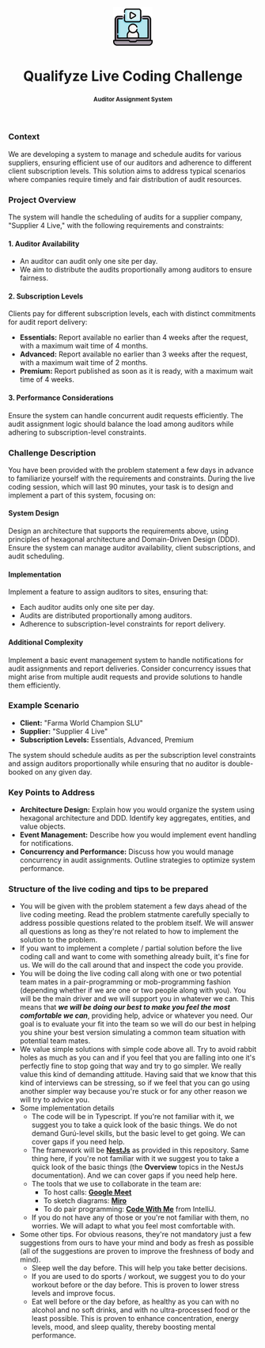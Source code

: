 <br />
<br />

<p align="center">
  <img src=".images/video-call.png" alt="qualifyze live coding challenge" width="80" height="80">
</p>


<h1 align="center">
  <b>
    Qualifyze Live Coding Challenge
  </b>
  <br />
  <h4 align="center"><small>Auditor Assignment System</small></h4>
</h1>

<br />

### Context

We are developing a system to manage and schedule audits for various suppliers, ensuring efficient use of our auditors and adherence to different client subscription levels. This solution aims to address typical scenarios where companies require timely and fair distribution of audit resources.

### Project Overview

The system will handle the scheduling of audits for a supplier company, "Supplier 4 Live," with the following requirements and constraints:

#### 1. Auditor Availability

- An auditor can audit only one site per day.
- We aim to distribute the audits proportionally among auditors to ensure fairness.

#### 2. Subscription Levels

Clients pay for different subscription levels, each with distinct commitments for audit report delivery:
    
  - **Essentials:** Report available no earlier than 4 weeks after the request, with a maximum wait time of 4 months.
  - **Advanced:** Report available no earlier than 3 weeks after the request, with a maximum wait time of 2 months.
  - **Premium:** Report published as soon as it is ready, with a maximum wait time of 4 weeks.

#### 3. Performance Considerations

Ensure the system can handle concurrent audit requests efficiently. The audit assignment logic should balance the load among auditors while adhering to subscription-level constraints.

### Challenge Description

You have been provided with the problem statement a few days in advance to familiarize yourself with the requirements and constraints. During the live coding session, which will last 90 minutes, your task is to design and implement a part of this system, focusing on:

#### System Design

Design an architecture that supports the requirements above, using principles of hexagonal architecture and Domain-Driven Design (DDD). Ensure the system can manage auditor availability, client subscriptions, and audit scheduling.

#### Implementation

Implement a feature to assign auditors to sites, ensuring that:

  - Each auditor audits only one site per day.
  - Audits are distributed proportionally among auditors.
  - Adherence to subscription-level constraints for report delivery.

#### Additional Complexity

Implement a basic event management system to handle notifications for audit assignments and report deliveries. Consider concurrency issues that might arise from multiple audit requests and provide solutions to handle them efficiently.

### Example Scenario

- **Client:** "Farma World Champion SLU"
- **Supplier:** "Supplier 4 Live"
- **Subscription Levels:** Essentials, Advanced, Premium

The system should schedule audits as per the subscription level constraints and assign auditors proportionally while ensuring that no auditor is double-booked on any given day.

### Key Points to Address

- **Architecture Design:** Explain how you would organize the system using hexagonal architecture and DDD. Identify key aggregates, entities, and value objects.
- **Event Management:** Describe how you would implement event handling for notifications.
- **Concurrency and Performance:** Discuss how you would manage concurrency in audit assignments. Outline strategies to optimize system performance.

### Structure of the live coding and tips to be prepared

* You will be given with the problem statement a few days ahead of the live coding meeting. Read the problem statmente carefully specially to address possible questions related to the problem itself. We will answer all questions as long as they're not related to how to implement the solution to the problem.
* If you want to implement a complete / partial solution before the live coding call and want to come with something already built, it's fine for us. We will do the call around that and inspect the code you provide.
* You will be doing the live coding call along with one or two potential team mates in a pair-programming or mob-programming fashion (depending whether if we are one or two people along with you). You will be the main driver and we will support you in whatever we can. This means that _**we will be doing our best to make you feel the most comfortable we can**_, providing help, advice or whatever you need. Our goal is to evaluate your fit into the team so we will do our best in helping you shine your best version simulating a common team situation with potential team mates.
* We value simple solutions with simple code above all. Try to avoid rabbit holes as much as you can and if you feel that you are falling into one it's perfectly fine to stop going that way and try to go simpler. We really value this kind of demanding attitude. Having said that we know that this kind of interviews can be stressing, so if we feel that you can go using another simpler way because you're stuck or for any other reason we will try to advice you.
* Some implementation details
  * The code will be in Typescript. If you're not familiar with it, we suggest you to take a quick look of the basic things. We do not demand Gurú-level skills, but the basic level to get going. We can cover gaps if you need help.
  * The framework will be **[NestJs](https://docs.nestjs.com/)** as provided in this repository. Same thing here, if you're not familiar with it we suggest you to take a quick look of the basic things (the **Overview** topics in the NestJs documentation). And we can cover gaps if you need help here.
  * The tools that we use to collaborate in the team are:
    * To host calls: **[Google Meet](https://meet.google.com/)**
    * To sketch diagrams: **[Miro](https://miro.com/)**
    * To do pair programming: **[Code With Me](https://www.jetbrains.com/code-with-me/)** from IntelliJ.
  * If you do not have any of those or you're not familiar with them, no worries. We will adapt to what you feel most comfortable with.
* Some other tips. For obvious reasons, they're not mandatory just a few suggestions from ours to have your mind and body as fresh as possible (all of the suggestions are proven to improve the freshness of body and mind).
  * Sleep well the day before. This will help you take better decisions.
  * If you are used to do sports / workout, we suggest you to do your workout before or the day before. This is proven to lower stress levels and improve focus.
  * Eat well before or the day before, as healthy as you can with no alcohol and no soft drinks, and with no ultra-processed food or the least possible. This is proven to enhance concentration, energy levels, mood, and sleep quality, thereby boosting mental performance.
